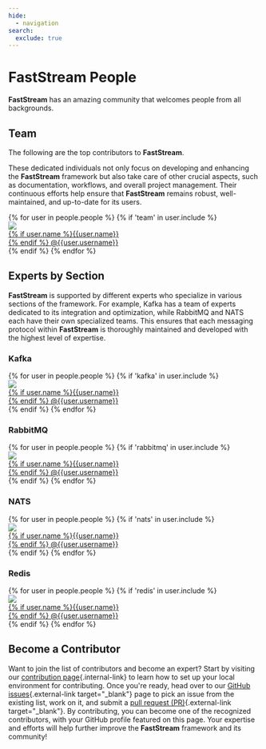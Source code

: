 ```yaml
---
hide:
  - navigation
search:
  exclude: true
---
```


# FastStream People

**FastStream** has an amazing community that welcomes people from all backgrounds.

## Team

The following are the top contributors to **FastStream**.

These dedicated individuals not only focus on developing and enhancing the **FastStream** framework but also take care of other crucial aspects, such as documentation, workflows, and overall project management. Their continuous efforts help ensure that **FastStream** remains robust, well-maintained, and up-to-date for its users.

<div class="user-list user-list-center">
{% for user in people.people %}
    {% if 'team' in user.include %}
        <div class="user">
            <a href="{{ user.github }}" target="_blank">
                <div class="avatar-wrapper">
                    <img src="{{ user.avatar }}"/>
                </div>
                <div class="title">
                    {% if user.name %}{{user.name}}<br/>{% endif %}
                    @{{user.username}}
                </div>
            </a>
        </div>
    {% endif %}
{% endfor %}
</div>

## Experts by Section

**FastStream** is supported by different experts who specialize in various sections of the framework. For example, Kafka has a team of experts dedicated to its integration and optimization, while RabbitMQ and NATS each have their own specialized teams. This ensures that each messaging protocol within **FastStream** is thoroughly maintained and developed with the highest level of expertise.

### Kafka

<div class="user-list user-list-center">
{% for user in people.people %}
    {% if 'kafka' in user.include %}
        <div class="user">
            <a href="{{ user.github }}" target="_blank">
                <div class="avatar-wrapper">
                    <img src="{{ user.avatar }}"/>
                </div>
                <div class="title">
                    {% if user.name %}{{user.name}}<br/>{% endif %}
                    @{{user.username}}
                </div>
            </a>
        </div>
    {% endif %}
{% endfor %}
</div>

### RabbitMQ

<div class="user-list user-list-center">
{% for user in people.people %}
    {% if 'rabbitmq' in user.include %}
        <div class="user">
            <a href="{{ user.github }}" target="_blank">
                <div class="avatar-wrapper">
                    <img src="{{ user.avatar }}"/>
                </div>
                <div class="title">
                    {% if user.name %}{{user.name}}<br/>{% endif %}
                    @{{user.username}}
                </div>
            </a>
        </div>
    {% endif %}
{% endfor %}
</div>

### NATS

<div class="user-list user-list-center">
{% for user in people.people %}
    {% if 'nats' in user.include %}
        <div class="user">
            <a href="{{ user.github }}" target="_blank">
                <div class="avatar-wrapper">
                    <img src="{{ user.avatar }}"/>
                </div>
                <div class="title">
                    {% if user.name %}{{user.name}}<br/>{% endif %}
                    @{{user.username}}
                </div>
            </a>
        </div>
    {% endif %}
{% endfor %}
</div>

### Redis

<div class="user-list user-list-center">
{% for user in people.people %}
    {% if 'redis' in user.include %}
        <div class="user">
            <a href="{{ user.github }}" target="_blank">
                <div class="avatar-wrapper">
                    <img src="{{ user.avatar }}"/>
                </div>
                <div class="title">
                    {% if user.name %}{{user.name}}<br/>{% endif %}
                    @{{user.username}}
                </div>
            </a>
        </div>
    {% endif %}
{% endfor %}
</div>

## Become a Contributor

Want to join the list of contributors and become an expert? Start by visiting our [contribution page](./getting-started/contributing/CONTRIBUTING.md){.internal-link} to learn how to set up your local environment for contributing. Once you're ready, head over to our [GitHub issues](https://github.com/ag2ai/faststream/issues){.external-link target="_blank"} page to pick an issue from the existing list, work on it, and submit a [pull request (PR)](https://github.com/ag2ai/faststream/pulls){.external-link target="_blank"}. By contributing, you can become one of the recognized contributors, with your GitHub profile featured on this page. Your expertise and efforts will help further improve the **FastStream** framework and its community!
